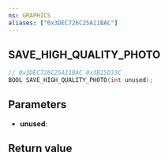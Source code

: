 ```yaml
---
ns: GRAPHICS
aliases: ["0x3DEC726C25A11BAC"]
---
```

## SAVE_HIGH_QUALITY_PHOTO

```c
// 0x3DEC726C25A11BAC 0x3B15D33C
BOOL SAVE_HIGH_QUALITY_PHOTO(int unused);
```

## Parameters
* **unused**: 

## Return value
